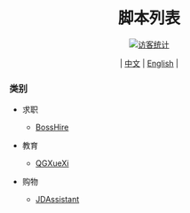 <div align="center">
<h1>脚本列表</h1>
<a href="#"><img src='https://komarev.com/ghpvc/?username=stermso.autox&label=Visitors' alt="访客统计"/></a>
<p> | <a href='https://github.com/stermso/AutoX'>中文</a> | <a href='https://github.com/stermso/AutoX/blob/main/Docs/README-EN.md'>English</a> | </p>
</div>

### 类别

* 求职

  * <a href='https://github.com/stermso/AutoX/blob/BossHire/boss.js'>BossHire</a>
* 教育

  * <a href='https://github.com/stermso/AutoX/blob/QGXueXi/xuexiQG.js'>QGXueXi</a>
* 购物

  * <a href='https://github.com/stermso/AutoX/blob/JDAssistant/JDAssistant.js'>JDAssistant</a>
